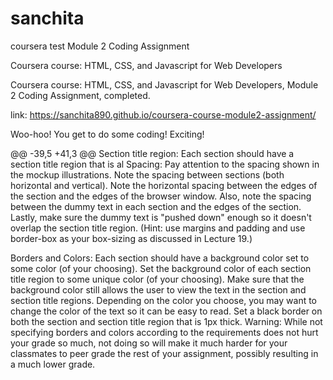 # sanchita
coursera test
Module 2 Coding Assignment

Coursera course: HTML, CSS, and Javascript for Web Developers

Coursera course: HTML, CSS, and Javascript for Web Developers, Module 2 Coding Assignment, completed.

link: https://sanchita890.github.io/coursera-course-module2-assignment/

Woo-hoo! You get to do some coding! Exciting!

@@ -39,5 +41,3 @@ Section title region: Each section should have a section title region that is al
Spacing: Pay attention to the spacing shown in the mockup illustrations. Note the spacing between sections (both horizontal and vertical). Note the horizontal spacing between the edges of the section and the edges of the browser window. Also, note the spacing between the dummy text in each section and the edges of the section. Lastly, make sure the dummy text is "pushed down" enough so it doesn't overlap the section title region. (Hint: use margins and padding and use border-box as your box-sizing as discussed in Lecture 19.)

Borders and Colors: Each section should have a background color set to some color (of your choosing). Set the background color of each section title region to some unique color (of your choosing). Make sure that the background color still allows the user to view the text in the section and section title regions. Depending on the color you choose, you may want to change the color of the text so it can be easy to read. Set a black border on both the section and section title region that is 1px thick. Warning: While not specifying borders and colors according to the requirements does not hurt your grade so much, not doing so will make it much harder for your classmates to peer grade the rest of your assignment, possibly resulting in a much lower grade.
